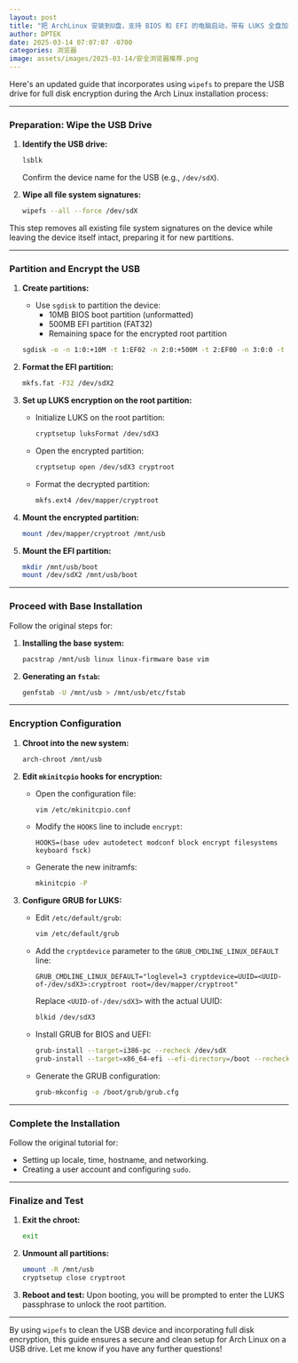 ```yaml
---
layout: post
title: "把 ArchLinux 安装到U盘，支持 BIOS 和 EFI 的电脑启动，带有 LUKS 全盘加密，U盘丢失也不怕个人敏感数据泄露！"
author: DPTEK
date: 2025-03-14 07:07:07 -0700
categories: 浏览器
image: assets/images/2025-03-14/安全浏览器推荐.png
---
```


Here's an updated guide that incorporates using `wipefs` to prepare the USB drive for full disk encryption during the Arch Linux installation process:

---

### **Preparation: Wipe the USB Drive**

1. **Identify the USB drive:**
   ```bash
   lsblk
   ```
   Confirm the device name for the USB (e.g., `/dev/sdX`).

2. **Wipe all file system signatures:**
   ```bash
   wipefs --all --force /dev/sdX
   ```

This step removes all existing file system signatures on the device while leaving the device itself intact, preparing it for new partitions.

---

### **Partition and Encrypt the USB**

1. **Create partitions:**
   - Use `sgdisk` to partition the device:
     - 10MB BIOS boot partition (unformatted)
     - 500MB EFI partition (FAT32)
     - Remaining space for the encrypted root partition
   ```bash
   sgdisk -o -n 1:0:+10M -t 1:EF02 -n 2:0:+500M -t 2:EF00 -n 3:0:0 -t 3:8304 /dev/sdX
   ```

2. **Format the EFI partition:**
   ```bash
   mkfs.fat -F32 /dev/sdX2
   ```

3. **Set up LUKS encryption on the root partition:**
   - Initialize LUKS on the root partition:
     ```bash
     cryptsetup luksFormat /dev/sdX3
     ```
   - Open the encrypted partition:
     ```bash
     cryptsetup open /dev/sdX3 cryptroot
     ```
   - Format the decrypted partition:
     ```bash
     mkfs.ext4 /dev/mapper/cryptroot
     ```

4. **Mount the encrypted partition:**
   ```bash
   mount /dev/mapper/cryptroot /mnt/usb
   ```

5. **Mount the EFI partition:**
   ```bash
   mkdir /mnt/usb/boot
   mount /dev/sdX2 /mnt/usb/boot
   ```

---

### **Proceed with Base Installation**

Follow the original steps for:
1. **Installing the base system:**
   ```bash
   pacstrap /mnt/usb linux linux-firmware base vim
   ```
2. **Generating an `fstab`:**
   ```bash
   genfstab -U /mnt/usb > /mnt/usb/etc/fstab
   ```

---

### **Encryption Configuration**

1. **Chroot into the new system:**
   ```bash
   arch-chroot /mnt/usb
   ```

2. **Edit `mkinitcpio` hooks for encryption:**
   - Open the configuration file:
     ```bash
     vim /etc/mkinitcpio.conf
     ```
   - Modify the `HOOKS` line to include `encrypt`:
     ```
     HOOKS=(base udev autodetect modconf block encrypt filesystems keyboard fsck)
     ```
   - Generate the new initramfs:
     ```bash
     mkinitcpio -P
     ```

3. **Configure GRUB for LUKS:**
   - Edit `/etc/default/grub`:
     ```bash
     vim /etc/default/grub
     ```
   - Add the `cryptdevice` parameter to the `GRUB_CMDLINE_LINUX_DEFAULT` line:
     ```
     GRUB_CMDLINE_LINUX_DEFAULT="loglevel=3 cryptdevice=UUID=<UUID-of-/dev/sdX3>:cryptroot root=/dev/mapper/cryptroot"
     ```
     Replace `<UUID-of-/dev/sdX3>` with the actual UUID:
     ```bash
     blkid /dev/sdX3
     ```
   - Install GRUB for BIOS and UEFI:
     ```bash
     grub-install --target=i386-pc --recheck /dev/sdX
     grub-install --target=x86_64-efi --efi-directory=/boot --recheck --removable
     ```
   - Generate the GRUB configuration:
     ```bash
     grub-mkconfig -o /boot/grub/grub.cfg
     ```

---

### **Complete the Installation**

Follow the original tutorial for:
- Setting up locale, time, hostname, and networking.
- Creating a user account and configuring `sudo`.

---

### **Finalize and Test**

1. **Exit the chroot:**
   ```bash
   exit
   ```

2. **Unmount all partitions:**
   ```bash
   umount -R /mnt/usb
   cryptsetup close cryptroot
   ```

3. **Reboot and test:**
   Upon booting, you will be prompted to enter the LUKS passphrase to unlock the root partition.

---

By using `wipefs` to clean the USB device and incorporating full disk encryption, this guide ensures a secure and clean setup for Arch Linux on a USB drive. Let me know if you have any further questions!